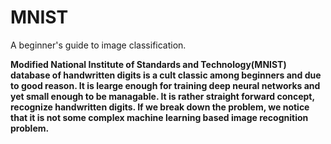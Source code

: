 # MNIST
A beginner's guide to image classification.

<b>Modified National Institute of Standards and Technology(MNIST)<b> database of handwritten digits is a cult classic among beginners and due to good reason. It is learge enough for training deep neural networks and yet small enough to be managable. It is rather straight forward concept, recognize handwritten digits.
If we break down the problem, we notice that it is not some complex machine learning based image recognition problem.
